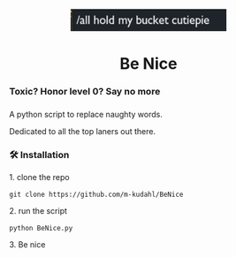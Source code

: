 <div align="center">
  <img height="40" src="screenshot.png"  />
</div>

###


###


###

<h1 align="center">Be Nice</h1>

###

<h3 align="left">Toxic? Honor level 0? Say no more</h3>

###

<p align="left">A python script to replace naughty words.

Dedicated to all the top laners out there.</p>

###

<h3 align="left">🛠 Installation</h3>
<p>1. clone the repo</p>

```
git clone https://github.com/m-kudahl/BeNice
```

<p>2. run the script</p>

```
python BeNice.py
```

<p>3. Be nice</p>

###



###



###
